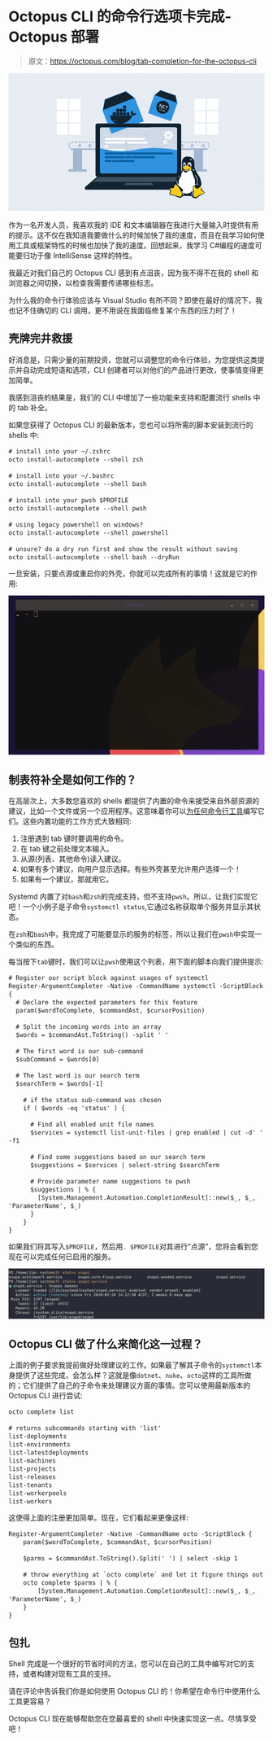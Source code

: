 # Octopus CLI 的命令行选项卡完成- Octopus 部署

> 原文：<https://octopus.com/blog/tab-completion-for-the-octopus-cli>

[![Command-line tab completion for Octopus CLI](img/0bf127c3ee2e6a2b4736f09a5dfebcc3.png)](#)

作为一名开发人员，我喜欢我的 IDE 和文本编辑器在我进行大量输入时提供有用的提示。这不仅在我知道我要做什么的时候加快了我的速度，而且在我学习如何使用工具或框架特性的时候也加快了我的速度。回想起来，我学习 C#编程的速度可能要归功于像 IntelliSense 这样的特性。

我最近对我们自己的 Octopus CLI 感到有点沮丧，因为我不得不在我的 shell 和浏览器之间切换，以检查我需要传递哪些标志。

为什么我的命令行体验应该与 Visual Studio 有所不同？即使在最好的情况下，我也记不住确切的 CLI 调用，更不用说在我面临修复某个东西的压力时了！

## 壳牌完井救援

好消息是，只需少量的前期投资，您就可以调整您的命令行体验，为您提供这类提示并自动完成短语和选项，CLI 创建者可以对他们的产品进行更改，使事情变得更加简单。

我感到沮丧的结果是，我们的 CLI 中增加了一些功能来支持和配置流行 shells 中的 tab 补全。

如果您获得了 Octopus CLI 的最新版本，您也可以将所需的脚本安装到流行的 shells 中:

```
# install into your ~/.zshrc
octo install-autocomplete --shell zsh

# install into your ~/.bashrc
octo install-autocomplete --shell bash

# install into your pwsh $PROFILE
octo install-autocomplete --shell pwsh

# using legacy powershell on windows?
octo install-autocomplete --shell powershell

# unsure? do a dry run first and show the result without saving
octo install-autocomplete --shell bash --dryRun 
```

一旦安装，只要点源或重启你的外壳，你就可以完成所有的事情！这就是它的作用:

[![animation of octo CLI using Zsh tab completion](img/359178894745cc590b03ff6db6804202.png)](#)

## 制表符补全是如何工作的？

在高层次上，大多数您喜欢的 shells 都提供了内置的命令来接受来自外部资源的建议，比如一个文件或另一个应用程序。这意味着你可以[为任何命令行工具](https://www.cyberciti.biz/faq/add-bash-auto-completion-in-ubuntu-linux)编写它们。这些内置功能的工作方式大致相同:

1.  注册遇到 tab 键时要调用的命令。
2.  在 tab 键之前处理文本输入。
3.  从源(列表、其他命令)读入建议。
4.  如果有多个建议，向用户显示选择。有些外壳甚至允许用户选择一个！
5.  如果有一个建议，那就用它。

Systemd 内置了对`bash`和`zsh`的完成支持，但不支持`pwsh`。所以，让我们实现它吧！一个小例子是子命令`systemctl status`,它通过名称获取单个服务并显示其状态。

在`zsh`和`bash`中，我完成了可能要显示的服务的标签，所以让我们在`pwsh`中实现一个类似的东西。

每当按下`tab`键时，我们可以让`pwsh`使用这个列表，用下面的脚本向我们提供提示:

```
# Register our script block against usages of systemctl
Register-ArgumentCompleter -Native -CommandName systemctl -ScriptBlock {
  # Declare the expected parameters for this feature
  param($wordToComplete, $commandAst, $cursorPosition)

  # Split the incoming words into an array
  $words = $commandAst.ToString() -split ' '

  # The first word is our sub-command
  $subCommand = $words[0]

  # The last word is our search term
  $searchTerm = $words[-1]

    # if the status sub-command was chosen
    if ( $words -eq 'status' ) {

      # Find all enabled unit file names
      $services = systemctl list-unit-files | grep enabled | cut -d' ' -f1

      # Find some suggestions based on our search term
      $suggestions = $services | select-string $searchTerm

      # Provide parameter name suggestions to pwsh
      $suggestions | % {
        [System.Management.Automation.CompletionResult]::new($_, $_, 'ParameterName', $_)
      }
    }
} 
```

如果我们将其写入`$PROFILE`，然后用`. $PROFILE`对其进行“点源”，您将会看到您现在可以完成任何已启用的服务。

[![demonstrating tab completion in pwsh for systemctl status](img/4539dc5700970ae6e6b3b1cdd119a27a.png)](#)

## Octopus CLI 做了什么来简化这一过程？

上面的例子要求我提前做好处理建议的工作。如果最了解其子命令的`systemctl`本身提供了这些完成，会怎么样？这就是像`dotnet`、`nuke`、`octo`这样的工具所做的；它们提供了自己的子命令来处理建议方面的事情。您可以使用最新版本的 Octopus CLI 进行尝试:

```
octo complete list

# returns subcommands starting with 'list'
list-deployments
list-environments
list-latestdeployments
list-machines
list-projects
list-releases
list-tenants
list-workerpools
list-workers 
```

这使得上面的注册更加简单。现在，它们看起来更像这样:

```
Register-ArgumentCompleter -Native -CommandName octo -ScriptBlock {
    param($wordToComplete, $commandAst, $cursorPosition)

    $parms = $commandAst.ToString().Split(' ') | select -skip 1

    # throw everything at `octo complete` and let it figure things out
    octo complete $parms | % {
        [System.Management.Automation.CompletionResult]::new($_, $_, 'ParameterName', $_)
    }
} 
```

## 包扎

Shell 完成是一个很好的节省时间的方法，您可以在自己的工具中编写对它的支持，或者构建对现有工具的支持。

请在评论中告诉我们你是如何使用 Octopus CLI 的！你希望在命令行中使用什么工具更容易？

Octopus CLI 现在能够帮助您在您最喜爱的 shell 中快速实现这一点。尽情享受吧！